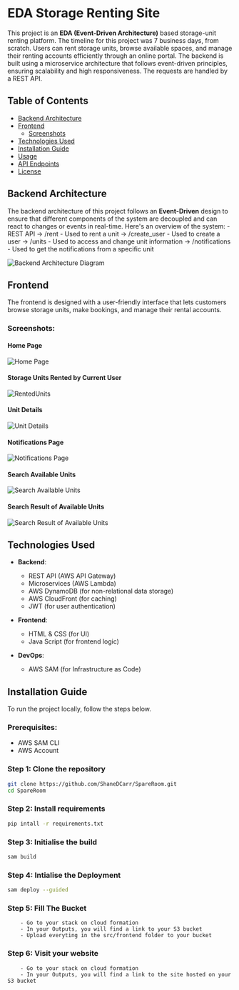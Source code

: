 # EDA Storage Renting Site

This project is an **EDA (Event-Driven Architecture)** based storage-unit renting platform. The timeline for this project was 7 business days, from scratch. 
Users can rent storage units, browse available spaces, and manage their renting accounts efficiently through an online portal. The backend is built using a microservice architecture that follows event-driven principles, ensuring scalability and high responsiveness. The requests are handled by a REST API.

## Table of Contents
- [Backend Architecture](#backend-architecture)
- [Frontend](#frontend)
  - [Screenshots](#screenshots)
- [Technologies Used](#technologies-used)
- [Installation Guide](#installation-guide)
- [Usage](#usage)
- [API Endpoints](#api-endpoints)
- [License](#license)

## Backend Architecture

The backend architecture of this project follows an **Event-Driven** design to ensure that different components of the system are decoupled and can react to changes or events in real-time. Here's an overview of the system:
    - REST API
        -> /rent                       - Used to rent a unit
        -> /create_user                - Used to create a user 
        -> /units                      - Used to access and change unit information
        -> /notifications              - Used to get the notifications from a specific unit

![Backend Architecture Diagram](Screenshots/architecture-diagram.png) <!-- Replace with a link to your diagram -->

## Frontend

The frontend is designed with a user-friendly interface that lets customers browse storage units, make bookings, and manage their rental accounts.

### Screenshots:

#### Home Page
![Home Page](Screenshots/HomePage.png) <!-- Replace with a screenshot of the homepage -->

#### Storage Units Rented by Current User
![RentedUnits](Screenshots/RentedUnits.png) <!-- Replace with a screenshot of the browsing page -->

#### Unit Details
![Unit Details](Screenshots/UnitDetails.png) <!-- Replace with a screenshot of the user profile page -->

#### Notifications Page
![Notifications Page](Screenshots/NotificationsPage.png) <!-- Replace with a screenshot of the user profile page -->

#### Search Available Units
![Search Available Units](Screenshots/SearchAvailableUnits.png) <!-- Replace with a screenshot of the checkout page -->

#### Search Result of Available Units
![Search Result of Available Units](Screenshots/SearchAvailableUnits.png)


## Technologies Used

- **Backend**:
  - REST API (AWS API Gateway)
  - Microservices (AWS Lambda)
  - AWS DynamoDB (for non-relational data storage)
  - AWS CloudFront (for caching)
  - JWT (for user authentication)

- **Frontend**:
  - HTML & CSS (for UI)
  - Java Script (for frontend logic)

- **DevOps**:
  - AWS SAM (for Infrastructure as Code)

## Installation Guide

To run the project locally, follow the steps below.

### Prerequisites:
- AWS SAM CLI
- AWS Account

### Step 1: Clone the repository

```bash
git clone https://github.com/ShaneDCarr/SpareRoom.git
cd SpareRoom
```

### Step 2: Install requirements

```bash
pip intall -r requirements.txt
```

### Step 3: Initialise the build

```bash
sam build
```


### Step 4: Intialise the Deployment

```bash
sam deploy --guided
```

### Step 5: Fill The Bucket

```
    - Go to your stack on cloud formation
    - In your Outputs, you will find a link to your S3 bucket
    - Upload everyting in the src/frontend folder to your bucket
```

### Step 6: Visit your website

```
    - Go to your stack on cloud formation
    - In your Outputs, you will find a link to the site hosted on your S3 bucket
```

